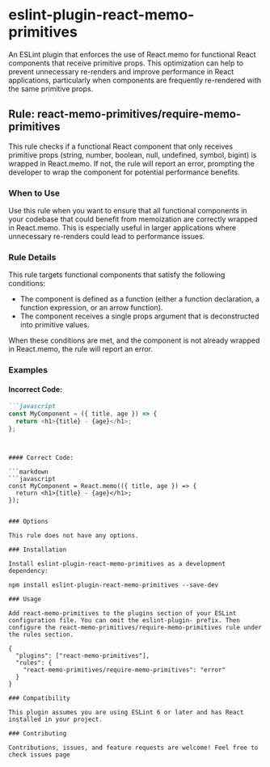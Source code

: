 
# eslint-plugin-react-memo-primitives

An ESLint plugin that enforces the use of React.memo for functional React components that receive primitive props. This optimization can help to prevent unnecessary re-renders and improve performance in React applications, particularly when components are frequently re-rendered with the same primitive props.

## Rule: react-memo-primitives/require-memo-primitives

This rule checks if a functional React component that only receives primitive props (string, number, boolean, null, undefined, symbol, bigint) is wrapped in React.memo. If not, the rule will report an error, prompting the developer to wrap the component for potential performance benefits.

### When to Use

Use this rule when you want to ensure that all functional components in your codebase that could benefit from memoization are correctly wrapped in React.memo. This is especially useful in larger applications where unnecessary re-renders could lead to performance issues.

### Rule Details

This rule targets functional components that satisfy the following conditions:

- The component is defined as a function (either a function declaration, a function expression, or an arrow function).
- The component receives a single props argument that is deconstructed into primitive values.

When these conditions are met, and the component is not already wrapped in React.memo, the rule will report an error.

### Examples

#### Incorrect Code:

```markdown
```javascript
const MyComponent = ({ title, age }) => {
  return <h1>{title} - {age}</h1>;
};
```
```


#### Correct Code:

```markdown
```javascript
const MyComponent = React.memo(({ title, age }) => {
  return <h1>{title} - {age}</h1>;
});
```
```

### Options

This rule does not have any options.

### Installation

Install eslint-plugin-react-memo-primitives as a development dependency:

npm install eslint-plugin-react-memo-primitives --save-dev

### Usage

Add react-memo-primitives to the plugins section of your ESLint configuration file. You can omit the eslint-plugin- prefix. Then configure the react-memo-primitives/require-memo-primitives rule under the rules section.

{
  "plugins": ["react-memo-primitives"],
  "rules": {
    "react-memo-primitives/require-memo-primitives": "error"
  }
}

### Compatibility

This plugin assumes you are using ESLint 6 or later and has React installed in your project.

### Contributing

Contributions, issues, and feature requests are welcome! Feel free to check issues page
